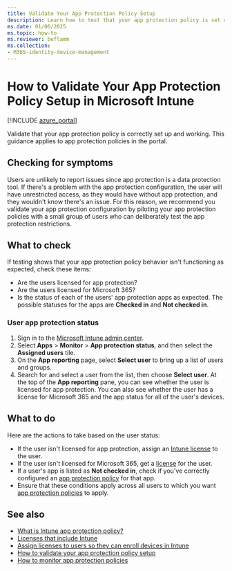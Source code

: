 ```yaml
---
title: Validate Your App Protection Policy Setup
description: Learn how to test that your app protection policy is set up and working correctly in Microsoft Intune.
ms.date: 01/06/2025
ms.topic: how-to
ms.reviewer: beflamm
ms.collection:
- M365-identity-device-management
---
```


# How to Validate Your App Protection Policy Setup in Microsoft Intune

[!INCLUDE [azure_portal](../includes/azure_portal.md)]

Validate that your app protection policy is correctly set up and working. This guidance applies to app protection policies in the portal.

## Checking for symptoms
Users are unlikely to report issues since app protection is a data protection tool. If there's a problem with the app protection configuration, the user will have unrestricted access, as they would have without app protection, and they wouldn't know there's an issue. For this reason, we recommend you validate your app protection configuration by piloting your app protection policies with a small group of users who can deliberately test the app protection restrictions.

## What to check

If testing shows that your app protection policy behavior isn't functioning as expected, check these items:

- Are the users licensed for app protection?
- Are the users licensed for Microsoft 365?
- Is the status of each of the users' app protection apps as expected. The possible statuses for the apps are **Checked in** and **Not checked in**.

### User app protection status
1. Sign in to the [Microsoft Intune admin center](https://go.microsoft.com/fwlink/?linkid=2109431).
3. Select **Apps** > **Monitor** >  **App protection status**, and then select the **Assigned users** tile.
4. On the **App reporting** page, select **Select user** to bring up a list of users and groups.
5. Search for and select a user from the list, then choose **Select user**. At the top of the **App reporting** pane, you can see whether the user is licensed for app protection. You can also see whether the user has a license for Microsoft 365 and the app status for all of the user's devices.

## What to do
Here are the actions to take based on the user status:

- If the user isn't licensed for app protection, assign an [Intune license](../fundamentals/licenses.md) to the user.
- If the user isn't licensed for Microsoft 365, get a [license](../fundamentals/licenses.md) for the user.
- If a user's app is listed as **Not checked in**, check if you've correctly configured an [app protection policy](app-protection-policies-validate.md) for that app.
- Ensure that these conditions apply across all users to which you want [app protection policies](app-protection-policies-monitor.md) to apply.

## See also

- [What is Intune app protection policy?](app-protection-policies.md)
- [Licenses that include Intune](../fundamentals/licenses.md)
- [Assign licenses to users so they can enroll devices in Intune](../fundamentals/licenses-assign.md)
- [How to validate your app protection policy setup](app-protection-policies-validate.md)
- [How to monitor app protection policies](app-protection-policies-monitor.md)

